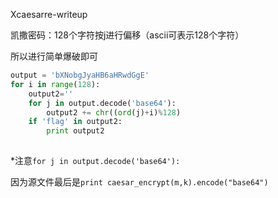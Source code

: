 Xcaesarre-writeup

凯撒密码：128个字符按j进行偏移（ascii可表示128个字符）

所以进行简单爆破即可

```python
output = 'bXNobgJyaHB6aHRwdGgE'
for i in range(128):
	output2=''
	for j in output.decode('base64'):
		output2 += chr((ord(j)+i)%128)
	if 'flag' in output2:
		print output2
	
```

*注意`for j in output.decode('base64'):`

因为源文件最后是`print caesar_encrypt(m,k).encode("base64")`

